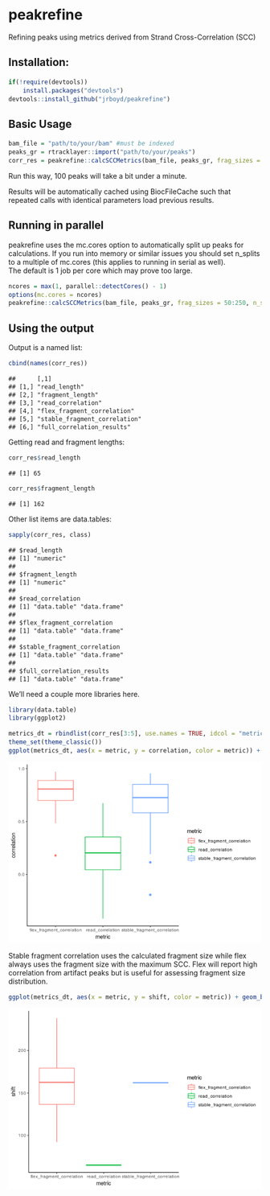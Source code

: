 peakrefine
================

Refining peaks using metrics derived from Strand Cross-Correlation (SCC)

## Installation:

``` r
if(!require(devtools))
    install.packages("devtools")
devtools::install_github("jrboyd/peakrefine")
```

## Basic Usage

``` r
bam_file = "path/to/your/bam" #must be indexed
peaks_gr = rtracklayer::import("path/to/your/peaks")
corr_res = peakrefine::calcSCCMetrics(bam_file, peaks_gr, frag_sizes = 50:250)
```

Run this way, 100 peaks will take a bit under a minute.

Results will be automatically cached using BiocFileCache such that
repeated calls with identical parameters load previous results.

## Running in parallel

peakrefine uses the mc.cores option to automatically split up peaks for
calculations. If you run into memory or similar issues you should set
n\_splits to a multiple of mc.cores (this applies to running in serial
as well).  
The default is 1 job per core which may prove too large.

``` r
ncores = max(1, parallel::detectCores() - 1)
options(mc.cores = ncores)
peakrefine::calcSCCMetrics(bam_file, peaks_gr, frag_sizes = 50:250, n_splits = ncores * 3)
```

## Using the output

Output is a named list:

``` r
cbind(names(corr_res))
```

    ##      [,1]                         
    ## [1,] "read_length"                
    ## [2,] "fragment_length"            
    ## [3,] "read_correlation"           
    ## [4,] "flex_fragment_correlation"  
    ## [5,] "stable_fragment_correlation"
    ## [6,] "full_correlation_results"

Getting read and fragment lengths:

``` r
corr_res$read_length
```

    ## [1] 65

``` r
corr_res$fragment_length
```

    ## [1] 162

Other list items are data.tables:

``` r
sapply(corr_res, class)
```

    ## $read_length
    ## [1] "numeric"
    ## 
    ## $fragment_length
    ## [1] "numeric"
    ## 
    ## $read_correlation
    ## [1] "data.table" "data.frame"
    ## 
    ## $flex_fragment_correlation
    ## [1] "data.table" "data.frame"
    ## 
    ## $stable_fragment_correlation
    ## [1] "data.table" "data.frame"
    ## 
    ## $full_correlation_results
    ## [1] "data.table" "data.frame"

We’ll need a couple more libraries here.

``` r
library(data.table)
library(ggplot2)
```

``` r
metrics_dt = rbindlist(corr_res[3:5], use.names = TRUE, idcol = "metric")
theme_set(theme_classic())
ggplot(metrics_dt, aes(x = metric, y = correlation, color = metric)) + geom_boxplot()
```

![](README_figs/README-metric_corr-1.png)<!-- -->

Stable fragment correlation uses the calculated fragment size while flex
always uses the fragment size with the maximum SCC. Flex will report
high correlation from artifact peaks but is useful for assessing
fragment size
distribution.

``` r
ggplot(metrics_dt, aes(x = metric, y = shift, color = metric)) + geom_boxplot()
```

![](README_figs/README-metric_shift-1.png)<!-- -->
